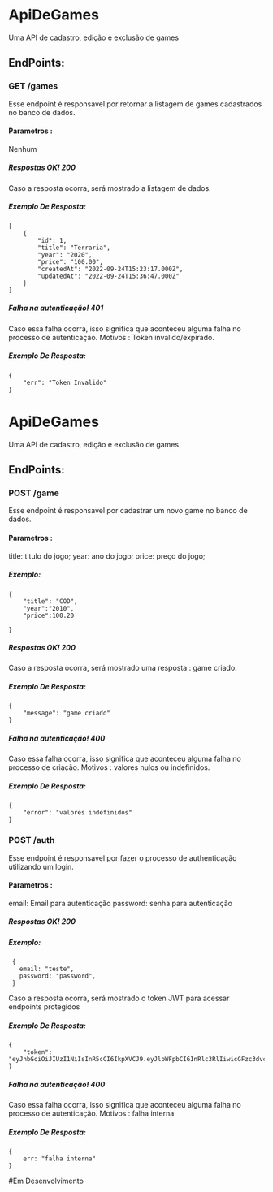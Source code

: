 # ApiDeGames
Uma API de cadastro, edição e exclusão de games

## EndPoints:

### GET /games 
Esse endpoint é responsavel por retornar a listagem de games cadastrados no banco de dados.
#### Parametros :
Nenhum
##### Respostas OK! 200
Caso a resposta ocorra, será mostrado a listagem de dados.
##### Exemplo De Resposta: 
```
[
    {
        "id": 1,
        "title": "Terraria",
        "year": "2020",
        "price": "100.00",
        "createdAt": "2022-09-24T15:23:17.000Z",
        "updatedAt": "2022-09-24T15:36:47.000Z"
    }
]
```
##### Falha na autenticação! 401
Caso essa falha ocorra, isso significa que aconteceu alguma falha no processo de autenticação. Motivos : Token invalido/expirado.
##### Exemplo De Resposta:
```
{
    "err": "Token Invalido"
}
```

# ApiDeGames
Uma API de cadastro, edição e exclusão de games

## EndPoints:

### POST /game
Esse endpoint é responsavel por cadastrar um novo game no banco de dados.
#### Parametros :
title: titulo do jogo;
year: ano do jogo;
price: preço do jogo;
##### Exemplo:
```
{
    "title": "COD",
    "year":"2010",
    "price":100.20

}
```
##### Respostas OK! 200
Caso a resposta ocorra, será mostrado uma resposta : game criado.
##### Exemplo De Resposta: 
```
{
    "message": "game criado"
}
```
##### Falha na autenticação! 400
Caso essa falha ocorra, isso significa que aconteceu alguma falha no processo de criação. Motivos : valores nulos ou indefinidos.
##### Exemplo De Resposta:
```
{
    "error": "valores indefinidos"
}
```

### POST /auth
Esse endpoint é responsavel por fazer o processo de authenticação utilizando um login.
#### Parametros :
email: Email para autenticação
password: senha para autenticação
##### Respostas OK! 200
##### Exemplo: 
 ```
  {
    email: "teste",
    password: "password",
  }
 ```
Caso a resposta ocorra, será mostrado o token JWT para acessar endpoints protegidos
##### Exemplo De Resposta: 
```
{
    "token": "eyJhbGciOiJIUzI1NiIsInR5cCI6IkpXVCJ9.eyJlbWFpbCI6InRlc3RlIiwicGFzc3dvcmQiOiJwYXNzd29yZCIsImlhdCI6MTY2NDI4MzYxMSwiZXhwIjoxNjY0NDEzMjExfQ.7ZpFA1RXkS72RV6WPj4Sa5yDT5wvVaefvvYGZK5MwLU"
}
```
##### Falha na autenticação! 400
Caso essa falha ocorra, isso significa que aconteceu alguma falha no processo de autenticação. Motivos : falha interna
##### Exemplo De Resposta:
```
{ 
    err: "falha interna"
}
```
#Em Desenvolvimento
